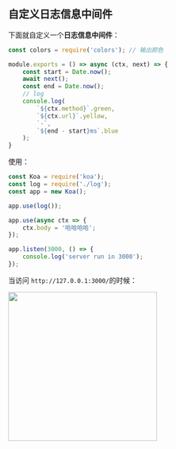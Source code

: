 
## 自定义日志信息中间件
下面就自定义一个**日志信息中间件**：

```js
const colors = require('colors'); // 输出颜色

module.exports = () => async (ctx, next) => {
    const start = Date.now();
    await next();
    const end = Date.now();
    // log
    console.log(
        `${ctx.method}`.green,
        `${ctx.url}`.yellow,
        `-`,
        `${end - start}ms`.blue
    );
}
```

使用：

```js
const Koa = require('koa');
const log = require('./log');
const app = new Koa();

app.use(log());

app.use(async ctx => {
    ctx.body = '哈哈哈哈';
});

app.listen(3000, () => {
    console.log('server run in 3000');
});
```

当访问 `http://127.0.0.1:3000/`的时候：

<img src='../../../resource/20170526235551.png' alt='' width=300 />

